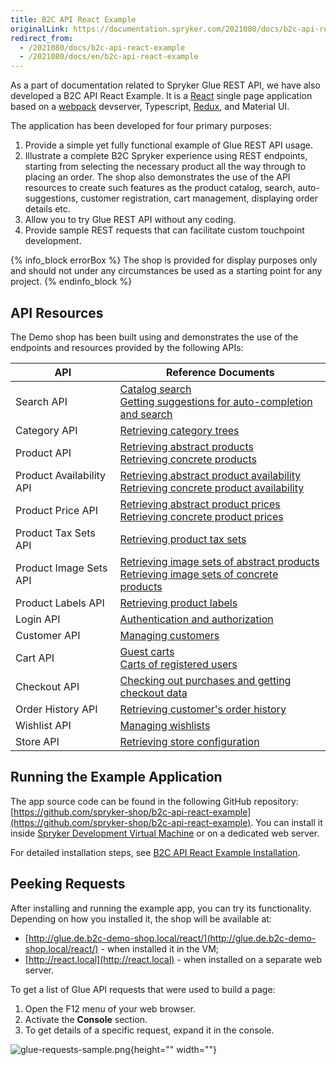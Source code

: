 ```yaml
---
title: B2C API React Example
originalLink: https://documentation.spryker.com/2021080/docs/b2c-api-react-example
redirect_from:
  - /2021080/docs/b2c-api-react-example
  - /2021080/docs/en/b2c-api-react-example
---
```


As a part of documentation related to Spryker Glue REST API, we have also developed a B2C API React Example. It is a [React](https://reactjs.org/) single page application based on a [webpack](https://webpack.js.org/) devserver, Typescript, [Redux](https://redux.js.org/), and Material UI.

The application has been developed for four primary purposes:

1. Provide a simple yet fully functional example of Glue REST API usage.
2. Illustrate a complete B2C Spryker experience using REST endpoints, starting from selecting the necessary product all the way through to placing an order. The shop also demonstrates the use of the API resources to create such features as the product catalog, search, auto-suggestions, customer registration, cart management, displaying order details etc.
3. Allow you to try Glue REST API without any coding.
4. Provide sample REST requests that can facilitate custom touchpoint development.

{% info_block errorBox %}
The shop is provided for display purposes only and should not under any circumstances be used as a starting point for any project.
{% endinfo_block %}

## API Resources
The Demo shop has been built using and demonstrates the use of the endpoints and resources provided by the following APIs:


| API | Reference Documents |
| --- | --- |
| Search API | [Catalog search](https://documentation.spryker.com/docs/catalog-search)<br>[Getting suggestions for auto-completion and search](https://documentation.spryker.com/docs/retrieving-suggestions-for-auto-completion-and-search) |
| Category API | [Retrieving category trees](https://documentation.spryker.com/docs/retrieving-category-trees) |
| Product API | [Retrieving abstract products](https://documentation.spryker.com/docs/retrieving-abstract-products)<br>[Retrieving concrete products](https://documentation.spryker.com/docs/retrieving-concrete-products) |
| Product Availability API | [Retrieving abstract product availability](https://documentation.spryker.com/docs/retrieving-abstract-product-availability)<br>[Retrieving concrete product availability](https://documentation.spryker.com/docs/retrieving-concrete-product-availability) |
| Product Price API | [Retrieving abstract product prices](https://documentation.spryker.com/docs/retrieving-abstract-product-prices)<br>[Retrieving concrete product prices](https://documentation.spryker.com/docs/retrieving-concrete-product-prices) |
| Product Tax Sets API | [Retrieving product tax sets](https://documentation.spryker.com/docs/retrieving-tax-sets) |
| Product Image Sets API | [Retrieving image sets of abstract products](https://documentation.spryker.com/docs/retrieving-image-sets-of-abstract-products)<br>[Retrieving image sets of concrete products](https://documentation.spryker.com/docs/retrieving-image-sets-of-concrete-products) |
| Product Labels API | [Retrieving product labels](https://documentation.spryker.com/docs/retrieving-product-labels) |
| Login API | [Authentication and authorization](https://documentation.spryker.com/docs/authentication-and-authorization) |
| Customer API | [Managing customers](https://documentation.spryker.com/docs/customers) |
| Cart API | [Guest carts](https://documentation.spryker.com/docs/managing-guest-carts)<br>[Carts of registered users](https://documentation.spryker.com/docs/managing-carts-of-registered-users) |
| Checkout API | [Checking out purchases and getting checkout data](https://documentation.spryker.com/docs/checking-out-purchases-and-getting-checkout-data-201907) |
| Order History API | [Retrieving customer's order history](https://documentation.spryker.com/docs/retrieving-customers-order-history) |
| Wishlist API | [Managing wishlists](https://documentation.spryker.com/docs/managing-wishlists) |
| Store API | [Retrieving store configuration](https://documentation.spryker.com/docs/retrieving-store-configuration) |

## Running the Example Application
The app source code can be found in the following GitHub repository: [https://github.com/spryker-shop/b2c-api-react-example](https://github.com/spryker-shop/b2c-api-react-example). You can install it inside [Spryker Development Virtual Machine](https://documentation.spryker.com/docs/devvm) or on a dedicated web server.

For detailed installation steps, see [B2C API React Example Installation](https://documentation.spryker.com/docs/b2c-api-react-example-installation).

## Peeking Requests
After installing and running the example app, you can try its functionality. Depending on how you installed it, the shop will be available at:

* [http://glue.de.b2c-demo-shop.local/react/](http://glue.de.b2c-demo-shop.local/react/) - when installed it in the VM;
* [http://react.local](http://react.local) - when installed on a separate web server.

To get a list of Glue API requests that were used to build a page:

1. Open the F12 menu of your web browser.
2. Activate the **Console** section.
3. To get details of a specific request, expand it in the console.

![glue-requests-sample.png](https://spryker.s3.eu-central-1.amazonaws.com/docs/Glue+API/B2C+API+React+Example/glue-requests-sample.png){height="" width=""}
